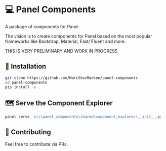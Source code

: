 # 💻 Panel Components

A package of components for Panel.

The vision is to create components for Panel based on the most popular frameworks like Bootstrap, Material, Fast/ Fluent and more.

THIS IS VERY PRELIMINARY AND WORK IN PROGRESS

## 🏁 Installation

```bash
git clone https://github.com/MarcSkovMadsen/panel-components
cd panel-components
pip install -e .
```

## 🗺️ Serve the Component Explorer

```bash
panel serve 'src\panel_components\shared\component_explorer\__init__.py' --autoreload --show
```

## 🎁 Contributing

Feel free to contribute via PRs.
